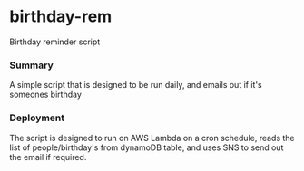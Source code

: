 # birthday-rem
Birthday reminder script

### Summary
A simple script that is designed to be run daily, and emails out if it's someones birthday

### Deployment
The script is designed to run on AWS Lambda on a cron schedule, reads the list of people/birthday's from dynamoDB table, and uses SNS to send out the email if required.
